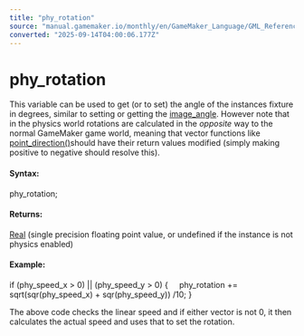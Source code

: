 ```yaml
---
title: "phy_rotation"
source: "manual.gamemaker.io/monthly/en/GameMaker_Language/GML_Reference/Physics/Physics_Variables/phy_rotation.htm"
converted: "2025-09-14T04:00:06.177Z"
---
```


# phy\_rotation

This variable can be used to get (or to set) the angle of the instances fixture in degrees, similar to setting or getting the [image\_angle](../../Asset_Management/Sprites/Sprite_Instance_Variables/image_angle.md). However note that in the physics world rotations are calculated in the _opposite_ way to the normal GameMaker game world, meaning that vector functions like [point\_direction()](../../Maths_And_Numbers/Angles_And_Distance/point_direction.md)should have their return values modified (simply making positive to negative should resolve this).

#### Syntax:

phy\_rotation;

#### Returns:

[Real](../../../GML_Overview/Data_Types.md) (single precision floating point value, or undefined if the instance is not physics enabled)

#### Example:

if (phy\_speed\_x > 0) || (phy\_speed\_y > 0)
{
    phy\_rotation += sqrt(sqr(phy\_speed\_x) + sqr(phy\_speed\_y)) /10;
}

The above code checks the linear speed and if either vector is not 0, it then calculates the actual speed and uses that to set the rotation.